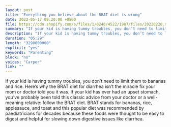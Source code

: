 ```yaml
---
layout: post
title: "Everything you believe about the BRAT diet is wrong"
date: 2022-05-17 09:20:00 +0800
file: https://cdn.shopify.com/s/files/1/0248/4522/1987/files/20220220.mp3?v=1645496825
summary: "If your kid is having tummy troubles, you don’t need to limit them to bananas and rice. Here’s why the BRAT diet for diarrhea isn’t the miracle fix your mom or doctor told you it was. If your kid has ever had an upset stomach, you’ve probably been told this classic advice from your doctor or a well-meaning relative: follow the BRAT diet. BRAT stands for bananas, rice, applesauce, and toast and this popular diet was recommended by paediatricians for decades because these foods were thought to be easy to digest and helpful for slowing down digestive issues like diarrhea."
description: "If your kid is having tummy troubles, you don’t need to limit them to bananas and rice. Here’s why the BRAT diet for diarrhea isn’t the miracle fix your mom or doctor told you it was. If your kid has ever had an upset stomach, you’ve probably been told this classic advice from your doctor or a well-meaning relative: follow the BRAT diet. BRAT stands for bananas, rice, applesauce, and toast and this popular diet was recommended by paediatricians for decades because these foods were thought to be easy to digest and helpful for slowing down digestive issues like diarrhea."
duration: "05:29"
length: "3298800000"
explicit: "yes"
keywords: "Parenting"
block: "no"
voices: "Carper"
link: ""
---
```


If your kid is having tummy troubles, you don’t need to limit them to bananas and rice. Here’s why the BRAT diet for diarrhea isn’t the miracle fix your mom or doctor told you it was. If your kid has ever had an upset stomach, you’ve probably been told this classic advice from your doctor or a well-meaning relative: follow the BRAT diet. BRAT stands for bananas, rice, applesauce, and toast and this popular diet was recommended by paediatricians for decades because these foods were thought to be easy to digest and helpful for slowing down digestive issues like diarrhea.
